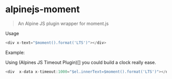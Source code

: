 # alpinejs-moment

> An Alpine JS plugin wrapper for moment.js

Usage

```js
<div x-text="$moment().format('LTS')"></div>
```

Example:

Using (Alpines JS Timeout Plugin)[] you could build a clock really ease.

```js
<div  x-data x-timeout:1000="$el.innerText=$moment().format('LTS')"></div>
```
